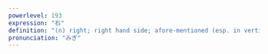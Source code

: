 ```yaml
---
powerlevel: 193
expression: "右"
definition: "(n) right; right hand side; afore-mentioned (esp. in vertical Japanese writing); foregoing; forgoing; above; (P)"
pronunciation: "みぎ"
---
```


